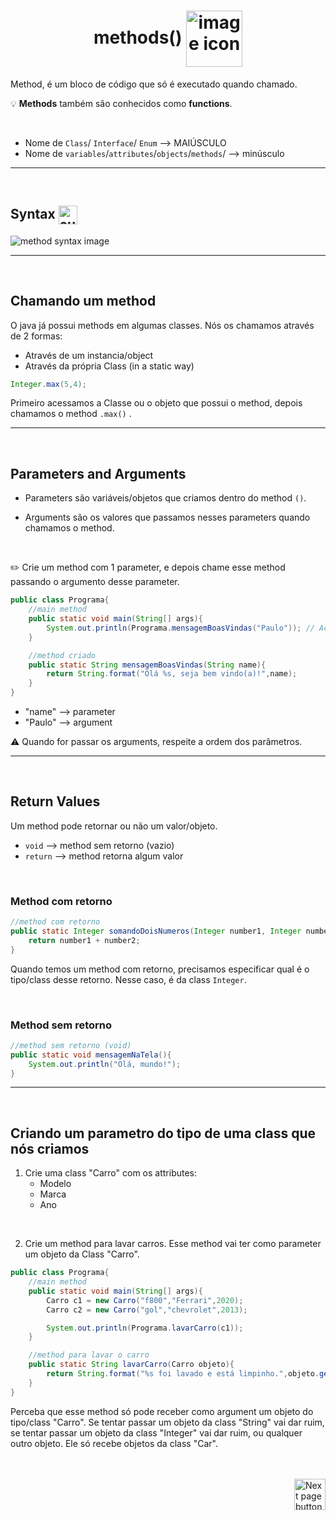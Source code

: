 <h1 align="center">
    methods()
    <img src="https://cdn-icons-png.flaticon.com/512/7535/7535580.png" alt="image icon" width="90px" align="center">
</h1>

Method, é um bloco de código que só é executado quando chamado. 

💡 **Methods** também são conhecidos como **functions**.

<br>

- Nome de `Class`/ `Interface`/ `Enum` --> MAIÚSCULO
- Nome de `variables`/`attributes`/`objects`/`methods`/ --> minúsculo


<hr>
<br>

## Syntax <img src="https://cdn-icons-png.flaticon.com/512/1442/1442581.png" alt="curly braces icon" width="30px" align="center">

![method syntax image](https://media.geeksforgeeks.org/wp-content/uploads/methods-in-java.png)

<hr>
<br>

## Chamando um method
O java já possui methods em algumas classes. Nós os chamamos através de 2 formas:

- Através de um instancia/object
- Através da própria Class (in a static way)


```java
Integer.max(5,4);
```

Primeiro acessamos a Classe ou o objeto que possui o method, depois chamamos o method `.max()` .

<hr>
<br>

## Parameters and Arguments

- Parameters são variáveis/objetos que criamos dentro do method `()`.

- Arguments são os valores que passamos nesses parameters quando chamamos o method.

<br>

✏️ Crie um method com 1 parameter, e depois chame esse method passando o argumento desse parameter.

```java
public class Programa{
    //main method
    public static void main(String[] args){
        System.out.println(Programa.mensagemBoasVindas("Paulo")); // Acessamos o method através da Class
    }

    //method criado
    public static String mensagemBoasVindas(String name){
        return String.format("Olá %s, seja bem vindo(a)!",name);
    }
}
```


- "name" --> parameter
- "Paulo" --> argument

⚠️ Quando for passar os arguments, respeite a ordem dos parâmetros.

<hr>
<br>

## Return Values
Um method pode retornar ou não um valor/objeto.

- `void` --> method sem retorno (vazio)
- `return` --> method retorna algum valor

<br>

### Method com retorno
```java
//method com retorno
public static Integer somandoDoisNumeros(Integer number1, Integer number2){
    return number1 + number2;
}
```
Quando temos um method com retorno, precisamos especificar qual é o tipo/class desse retorno. Nesse caso, é da class `Integer`.

<br>

### Method sem retorno
```java
//method sem retorno (void)
public static void mensagemNaTela(){
    System.out.println("Olá, mundo!");
}
```
<hr>
<br>

## Criando um parametro do tipo de uma class que nós criamos

1. Crie uma class "Carro" com os attributes:
   - Modelo
   - Marca
   - Ano

<br>

2. Crie um method para lavar carros. Esse method vai ter como parameter um objeto da Class "Carro".

```java
public class Programa{
    //main method
    public static void main(String[] args){
        Carro c1 = new Carro("f800","Ferrari",2020);
        Carro c2 = new Carro("gol","chevrolet",2013);

        System.out.println(Programa.lavarCarro(c1));
    }

    //method para lavar o carro
    public static String lavarCarro(Carro objeto){
        return String.format("%s foi lavado e está limpinho.",objeto.getMarca());
    }
}
```

Perceba que esse method só pode receber como argument um objeto do tipo/class "Carro". Se tentar passar um objeto da class "String" vai dar ruim, se tentar passar um objeto da class "Integer" vai dar ruim, ou qualquer outro objeto. Ele só recebe objetos da class "Car".

<br>
<br>

<!-- Next Page Button -->
<a href="https://github.com/lGabrielDev/02.java/blob/main/Estudo/22.to_string/to_string.md">
    <img src="https://cdn-icons-png.flaticon.com/512/8175/8175884.png" alt="Next page button" width="50px" align="right">
</a>
